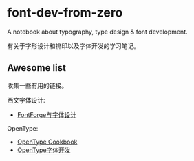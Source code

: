 # font-dev-from-zero

A notebook about typography, type design &amp; font development.

有关于字形设计和排印以及字体开发的学习笔记。

## Awesome list

收集一些有用的链接。

西文字体设计:

- [FontForge与字体设计](http://designwithfontforge.com/zh-CN/index.html)

OpenType:

- [OpenType Cookbook](http://opentypecookbook.com/index.html)
- [OpenType字体开发](https://docs.microsoft.com/zh-cn/typography/develop/)